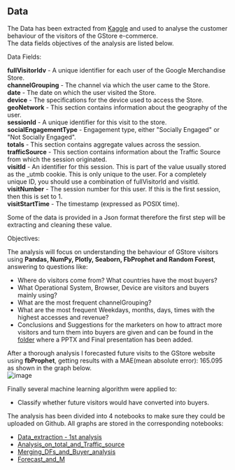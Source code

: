 

## Data

The Data has been extracted from [Kaggle](https://www.kaggle.com/c/ga-customer-revenue-prediction/data) and used to analyse the customer behaviour of the visitors of the GStore e-commerce.  
The data fields objectives of the analysis are listed below.  

Data Fields:  

**fullVisitorIdv** - A unique identifier for each user of the Google Merchandise Store.  
**channelGrouping** - The channel via which the user came to the Store.  
**date** - The date on which the user visited the Store.  
**device** - The specifications for the device used to access the Store.  
**geoNetwork** - This section contains information about the geography of the user.  
**sessionId** - A unique identifier for this visit to the store.  
**socialEngagementType** - Engagement type, either "Socially Engaged" or "Not Socially Engaged".  
**totals** - This section contains aggregate values across the session.  
**trafficSource** - This section contains information about the Traffic Source from which the session originated.  
**visitId** - An identifier for this session. This is part of the value usually stored as the _utmb cookie. This is only unique to the user. For a completely unique ID, you should use a combination of fullVisitorId and visitId.  
**visitNumber** - The session number for this user. If this is the first session, then this is set to 1.  
**visitStartTime** - The timestamp (expressed as POSIX time).  

Some of the data is provided in a Json format therefore the first step will be extracting and cleaning these value. 

Objectives:  

The analysis will focus on understanding the behaviour of GStore visitors using **Pandas, NumPy, Plotly, Seaborn, FbProphet and Random Forest**, answering to questions like:

- Where do visitors come from? What countries have the most buyers?
- What Operational System, Browser, Device are visitors and buyers mainly using?
- What are the most frequent channelGrouping?
- What are the most frequent Weekdays, months, days, times with the highest accesses and revenue?
- Conclusions and Suggestions for the marketers on how to attract more visitors and turn them into buyers are given and can be found in the [folder](https://github.com/davidellavalle/Google-anayltics-customer-behaviour-and-forecast/tree/main/Presentation) where a PPTX and Final presentation has been added.   

After a thorough analysis I forecasted future visits to the GStore website using **fbProphet**, getting results with a MAE(mean absolute error): 165.095 as shown in the graph below.  
![image](https://user-images.githubusercontent.com/73824871/115701846-83514600-a368-11eb-8f78-408439e70fe4.png)

Finally several machine learning algorithm were applied to:  
- Classify whether future visitors would have converted into buyers.

The analysis has been divided into 4 notebooks to make sure they could be uploaded on Github.
All graphs are stored in the corresponding notebooks:
- [Data_extraction - 1st analysis](https://github.com/davidellavalle/Google-anayltics-customer-behaviour-and-forecast/blob/main/Data_extraction%2C_analysis_on_Geo_Network_and_devices.ipynb)
- [Analysis_on_total_and_Traffic_source](https://github.com/davidellavalle/Google-anayltics-customer-behaviour-and-forecast/blob/main/Analysis_on_total_and_Traffic_source.ipynb)
- [Merging_DFs_and_Buyer_analysis](https://github.com/davidellavalle/Google-anayltics-customer-behaviour-and-forecast/blob/main/Merging_DFs_and_Buyer_analysis.ipynb)
- [Forecast_and_M](https://github.com/davidellavalle/Google-anayltics-customer-behaviour-and-forecast/blob/main/Forecast_and_ML.ipynb)

